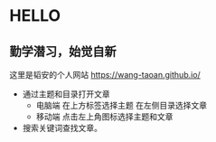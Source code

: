 # HELLO

## **勤学潜习，始觉自新**

这里是韬安的个人网站
<https://wang-taoan.github.io/>

- 通过主题和目录打开文章
    - 电脑端 在上方标签选择主题 在左侧目录选择文章
    - 移动端 点击左上角图标选择主题和文章
- 搜索关键词查找文章。
